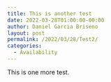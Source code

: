 ```yaml
---
title: This is another test
date: 2022-03-28T01:00:00-00:00
author: Daniel Garcia Briseno
layout: post
permalink: /2022/03/28/Test2/
categories:
  - Availability
---
```


This is one more test.
